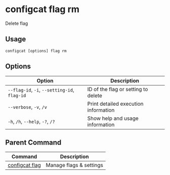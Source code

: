 # configcat flag rm
Delete flag
## Usage
```
configcat [options] flag rm
```
## Options
| Option | Description |
| ------ | ----------- |
| `--flag-id`, `-i`, `--setting-id`, `flag-id` | ID of the flag or setting to delete |
| `--verbose`, `-v`, `/v` | Print detailed execution information |
| `-h`, `/h`, `--help`, `-?`, `/?` | Show help and usage information |
## Parent Command
| Command | Description |
| ------ | ----------- |
| [configcat flag](configcat-flag.md) | Manage flags & settings |
